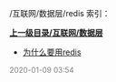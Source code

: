 /互联网/数据层/redis 索引：


**[上一级目录/互联网/数据层](/互联网/数据层/index.md)**

- [为什么要用redis](/互联网/数据层/redis/为什么要用redis.md)


<font size=2 color='grey'> 2020-01-09 03:54 </font>
